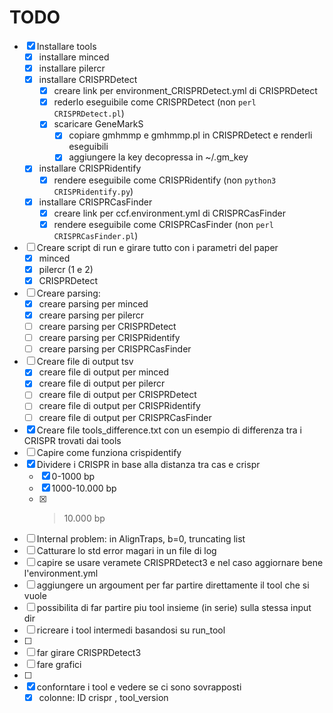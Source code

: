 # TODO
- [x] Installare tools
    - [x] installare minced
    - [x] installare pilercr
    - [x] installare CRISPRDetect
        - [x] creare link per environment_CRISPRDetect.yml di CRISPRDetect
        - [x] rederlo eseguibile come CRISPRDetect (non `perl CRISPRDetect.pl`)
        - [x] scaricare GeneMarkS
            - [x] copiare gmhmmp e gmhmmp.pl in CRISPRDetect e renderli eseguibili
            - [x] aggiungere la key decopressa in ~/.gm_key
    - [x] installare CRISPRidentify
        - [x] rendere eseguibile come CRISPRidentify (non `python3 CRISPRidentify.py`)
    - [x] installare CRISPRCasFinder
        - [x] creare link per ccf.environment.yml di CRISPRCasFinder
        - [x] rendere eseguibile come CRISPRCasFinder (non `perl CRISPRCasFinder.pl`)
- [ ] Creare script di run e girare tutto con i parametri del paper
    - [x] minced
    - [x] pilercr (1 e 2)
    - [x] CRISPRDetect
- [ ] Creare parsing:
    - [x] creare parsing per minced
    - [x] creare parsing per pilercr
    - [ ] creare parsing per CRISPRDetect
    - [ ] creare parsing per CRISPRidentify
    - [ ] creare parsing per CRISPRCasFinder
- [ ] Creare file di output tsv
    - [x] creare file di output per minced
    - [x] creare file di output per pilercr
    - [ ] creare file di output per CRISPRDetect
    - [ ] creare file di output per CRISPRidentify
    - [ ] creare file di output per CRISPRCasFinder
- [x] Creare file tools_difference.txt con un esempio di differenza tra i CRISPR trovati dai tools
- [ ] Capire come funziona crispidentify 
- [x] Dividere i CRISPR in base alla distanza tra cas e crispr
    - [x] 0-1000 bp
    - [x] 1000-10.000 bp
    - [x] >10.000 bp
- [ ] Internal problem: in AlignTraps, b=0, truncating list
- [ ] Catturare lo std error magari in un file di log 
- [ ] capire se usare veramete CRISPRDetect3 e nel caso aggiornare bene l'environment.yml
- [ ] aggiungere un argoument per far partire direttamente il tool che si vuole
- [ ] possibilita di far partire piu tool insieme (in serie) sulla stessa input dir
- [ ] ricreare i tool intermedi basandosi su run_tool
- [ ] 
- [ ] far girare CRISPRDetect3
- [ ] fare grafici
- [ ] 
- [x] conforntare i tool e vedere se ci sono sovrapposti
  - [x] colonne: ID crispr , tool_version